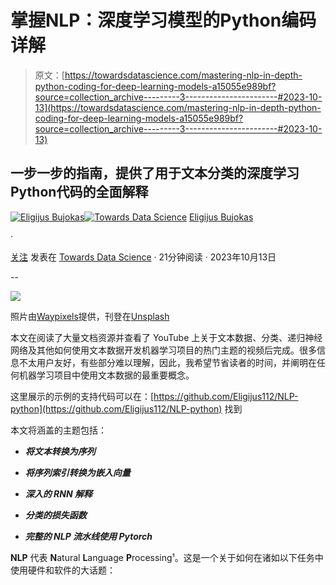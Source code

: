 # 掌握NLP：深度学习模型的Python编码详解

> 原文：[https://towardsdatascience.com/mastering-nlp-in-depth-python-coding-for-deep-learning-models-a15055e989bf?source=collection_archive---------3-----------------------#2023-10-13](https://towardsdatascience.com/mastering-nlp-in-depth-python-coding-for-deep-learning-models-a15055e989bf?source=collection_archive---------3-----------------------#2023-10-13)

## 一步一步的指南，提供了用于文本分类的深度学习Python代码的全面解释

[](https://eligijus-bujokas.medium.com/?source=post_page-----a15055e989bf--------------------------------)[![Eligijus Bujokas](../Images/061fd30136caea2ba927140e8b3fae3c.png)](https://eligijus-bujokas.medium.com/?source=post_page-----a15055e989bf--------------------------------)[](https://towardsdatascience.com/?source=post_page-----a15055e989bf--------------------------------)[![Towards Data Science](../Images/a6ff2676ffcc0c7aad8aaf1d79379785.png)](https://towardsdatascience.com/?source=post_page-----a15055e989bf--------------------------------) [Eligijus Bujokas](https://eligijus-bujokas.medium.com/?source=post_page-----a15055e989bf--------------------------------)

·

[关注](https://medium.com/m/signin?actionUrl=https%3A%2F%2Fmedium.com%2F_%2Fsubscribe%2Fuser%2Fd61597e07b4d&operation=register&redirect=https%3A%2F%2Ftowardsdatascience.com%2Fmastering-nlp-in-depth-python-coding-for-deep-learning-models-a15055e989bf&user=Eligijus+Bujokas&userId=d61597e07b4d&source=post_page-d61597e07b4d----a15055e989bf---------------------post_header-----------) 发表在 [Towards Data Science](https://towardsdatascience.com/?source=post_page-----a15055e989bf--------------------------------) · 21分钟阅读 · 2023年10月13日[](https://medium.com/m/signin?actionUrl=https%3A%2F%2Fmedium.com%2F_%2Fvote%2Ftowards-data-science%2Fa15055e989bf&operation=register&redirect=https%3A%2F%2Ftowardsdatascience.com%2Fmastering-nlp-in-depth-python-coding-for-deep-learning-models-a15055e989bf&user=Eligijus+Bujokas&userId=d61597e07b4d&source=-----a15055e989bf---------------------clap_footer-----------)

--

[](https://medium.com/m/signin?actionUrl=https%3A%2F%2Fmedium.com%2F_%2Fbookmark%2Fp%2Fa15055e989bf&operation=register&redirect=https%3A%2F%2Ftowardsdatascience.com%2Fmastering-nlp-in-depth-python-coding-for-deep-learning-models-a15055e989bf&source=-----a15055e989bf---------------------bookmark_footer-----------)![](../Images/240511bbc44eecab740578093612ef8b.png)

照片由[Waypixels](https://unsplash.com/@waypixels?utm_source=medium&utm_medium=referral)提供，刊登在[Unsplash](https://unsplash.com/?utm_source=medium&utm_medium=referral)

本文在阅读了大量文档资源并查看了 YouTube 上关于文本数据、分类、递归神经网络及其他如何使用文本数据开发机器学习项目的热门主题的视频后完成。很多信息不太用户友好，有些部分难以理解，因此，我希望节省读者的时间，并阐明在任何机器学习项目中使用文本数据的最重要概念。

这里展示的示例的支持代码可以在：[https://github.com/Eligijus112/NLP-python](https://github.com/Eligijus112/NLP-python) 找到

本文将涵盖的主题包括：

+   ***将文本转换为序列***

+   ***将序列索引转换为嵌入向量***

+   ***深入的 RNN 解释***

+   ***分类的损失函数***

+   ***完整的 NLP 流水线使用 Pytorch***

**NLP** 代表 **N**atural **L**anguage **P**rocessing¹。这是一个关于如何在诸如以下任务中使用硬件和软件的大话题：
